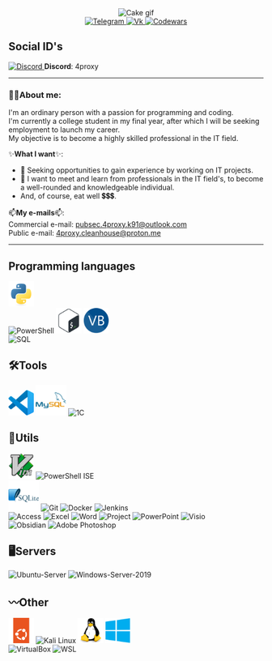 <div id="profile_gif" align="center">
  <img src="https://i.giphy.com/media/v1.Y2lkPTc5MGI3NjExcmx3MXR3NHN2MnZ2aDh4bTZkcHY2Z2tndnZ3ZXNnaWo0Ymd6ZTFseSZlcD12MV9pbnRlcm5hbF9naWZfYnlfaWQmY3Q9cw/2dn1BqrVTs7zejxC9V/giphy.gif" width="200" alt="Cake gif" />
</div>

<div id="social_links" align="center">
  <a href="https://t.me/proxy_k91">
    <img src="https://img.shields.io/badge/Telegram-0088CC?logo=telegram&logoColor=white" alt="Telegram" />
  </a>
    <a href="https://vk.com/4proxy">
    <img src="https://img.shields.io/badge/%D0%92%D0%BA%D0%BE%D0%BD%D1%82%D0%B0%D0%BA%D1%82%D0%B5-4A76A8?logo=vk" alt="Vk" />
  </a>
  <a href="https://www.codewars.com/users/4-proxy">
    <img src="https://img.shields.io/badge/Codewars-C72C41?logo=codewars&logoColor=black" alt="Codewars" />
  </a>
</div>

## Social ID's

<div id="social_id">
  <a href="https://discord.com/app">
    <img src="https://img.shields.io/badge/Discord-7289DA?logo=discord&logoColor=white" alt="Discord" />
  </a>
  <strong>Discord</strong>: 4proxy
</div>

---

### 🙋‍♂️About me:
I'm an ordinary person with a passion for programming and coding.<br>
I'm currently a college student in my final year, after which I will be seeking employment to launch my career.<br> 
My objective is to become a highly skilled professional in the IT field.<br>

✨**What I want**✨:
- 💼 Seeking opportunities to gain experience by working on IT projects.
- 🤝 I want to meet and learn from professionals in the IT field's, to become a well-rounded and knowledgeable individual.
- And, of course, eat well 💲💲💲.

📫**My e-mails**📫:  
Commercial e-mail: pubsec.4proxy.k91@outlook.com  
Public e-mail: 4proxy.cleanhouse@proton.me  

---

## Programming languages

<div id="programming_languages_icons">
  <div id="Hight-level">
    <img src="https://raw.githubusercontent.com/devicons/devicon/6910f0503efdd315c8f9b858234310c06e04d9c0/icons/python/python-original.svg" alt="Python" width=50 />
  </div>
  <div id="script_lang">
    <img src="https://img.icons8.com/?size=100&id=FwaVI1qCE7hQ&format=png&color=000000" alt="PowerShell" width=50 />
    <img src="https://raw.githubusercontent.com/devicons/devicon/6910f0503efdd315c8f9b858234310c06e04d9c0/icons/bash/bash-original.svg" alt="Bash" width=50 />
    <img src="https://raw.githubusercontent.com/devicons/devicon/6910f0503efdd315c8f9b858234310c06e04d9c0/icons/visualbasic/visualbasic-original.svg" alt="VBA" width=50 />
  </div>
  <div id="Other">
    <img src="https://img.icons8.com/?size=100&id=UFF3hmipmJ2V&format=png&color=000000" alt="SQL" width=50 />
  </div>
</div>

## 🛠️Tools

<div id="tools_icons">
  <img src="https://raw.githubusercontent.com/devicons/devicon/6910f0503efdd315c8f9b858234310c06e04d9c0/icons/vscode/vscode-original.svg" alt="VSCode" width=50 />
  <img src="https://raw.githubusercontent.com/devicons/devicon/6910f0503efdd315c8f9b858234310c06e04d9c0/icons/mysql/mysql-original-wordmark.svg" alt="MySQL" width=60 />
  <img src="https://img.icons8.com/?size=100&id=9nnArlCrUbGb&format=png&color=000000" alt="1C" width=60 />
</div>

## 🧰Utils

<div id="utils_icons">
  <div id="editors">
    <img src="https://raw.githubusercontent.com/devicons/devicon/6910f0503efdd315c8f9b858234310c06e04d9c0/icons/vim/vim-original.svg" alt="Vim" width=50 />
    <img src="https://img.icons8.com/?size=100&id=1aLOSMCcgWFr&format=png&color=000000" alt="PowerShell ISE" width=50 />
  </div>
  <img src="https://raw.githubusercontent.com/devicons/devicon/6910f0503efdd315c8f9b858234310c06e04d9c0/icons/sqlite/sqlite-original-wordmark.svg" alt="SQLite" width=60 />
  <img src="https://user-images.githubusercontent.com/25181517/192108372-f71d70ac-7ae6-4c0d-8395-51d8870c2ef0.png" alt="Git" width=50 />
  <img src="https://user-images.githubusercontent.com/25181517/117207330-263ba280-adf4-11eb-9b97-0ac5b40bc3be.png" alt="Docker" width=50 />
  <img src="https://img.icons8.com/?size=100&id=39292&format=png&color=000000" alt="Jenkins" width=50 />
  <div id="microsoft_office">
    <img src="https://img.icons8.com/?size=100&id=121160&format=png&color=000000" alt="Access" width=50 />
    <img src="https://img.icons8.com/?size=100&id=117561&format=png&color=000000" alt="Excel" width=50 />
    <img src="https://img.icons8.com/?size=100&id=pGHcje298xSl&format=png&color=000000" alt="Word" width=50 />
    <img src="https://img.icons8.com/?size=100&id=7lJtplrxEIbD&format=png&color=000000" alt="Project" width=50 />
    <img src="https://img.icons8.com/?size=100&id=117557&format=png&color=000000" alt="PowerPoint" width=50 />
    <img src="https://img.icons8.com/?size=100&id=RFQgC8NwC8ij&format=png&color=000000" alt="Visio" width=50 />
  </div>
  <div id="some_useful">
    <img src="https://img.icons8.com/?size=100&id=q53th37bGbV0&format=png&color=000000" alt="Obsidian" width=50 />
    <img src="https://img.icons8.com/?size=100&id=13677&format=png&color=000000" alt="Adobe Photoshop" width=50 />
  </div>
</div>

## 🖥️Servers

<div id="os-server">
  <img src="https://img.icons8.com/?size=100&id=63208&format=png&color=000000" alt="Ubuntu-Server" width=50 />
  <img src="https://upload.wikimedia.org/wikipedia/commons/b/bc/Windows_Server_2019_logo.svg" alt="Windows-Server-2019" width=250 />
</div>

## 〰️Other

<div id="other_icons">
  <div id="os">
    <img src="https://raw.githubusercontent.com/devicons/devicon/6910f0503efdd315c8f9b858234310c06e04d9c0/icons/ubuntu/ubuntu-original.svg" alt="Ubuntu" width=50 />
    <img src="https://img.icons8.com/?size=100&id=101665&format=png&color=000000" alt="Kali Linux" width=50 />
    <img src="https://raw.githubusercontent.com/devicons/devicon/6910f0503efdd315c8f9b858234310c06e04d9c0/icons/linux/linux-original.svg" alt="Linux-Family" width=50 />
    <img src="https://raw.githubusercontent.com/devicons/devicon/6910f0503efdd315c8f9b858234310c06e04d9c0/icons/windows8/windows8-original.svg" alt="Windows-Family" width=50 />
  </div>
  <div id="Virtualization_systems">
    <img src="https://img.icons8.com/?size=100&id=38792&format=png&color=000000" alt="VirtualBox" width=50 />
    <img src="https://img.utdstc.com/icon/06f/a39/06fa39301c97531152761a4d780a1fedcdaec6b55ff08f5327eba2ff19cdd9bb:100" alt="WSL" width=50 />
  </div>
</div>
